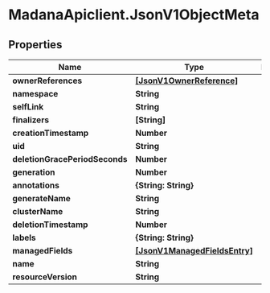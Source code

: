 # MadanaApiclient.JsonV1ObjectMeta

## Properties

Name | Type | Description | Notes
------------ | ------------- | ------------- | -------------
**ownerReferences** | [**[JsonV1OwnerReference]**](JsonV1OwnerReference.md) |  | [optional] 
**namespace** | **String** |  | [optional] 
**selfLink** | **String** |  | [optional] 
**finalizers** | **[String]** |  | [optional] 
**creationTimestamp** | **Number** |  | [optional] 
**uid** | **String** |  | [optional] 
**deletionGracePeriodSeconds** | **Number** |  | [optional] 
**generation** | **Number** |  | [optional] 
**annotations** | **{String: String}** |  | [optional] 
**generateName** | **String** |  | [optional] 
**clusterName** | **String** |  | [optional] 
**deletionTimestamp** | **Number** |  | [optional] 
**labels** | **{String: String}** |  | [optional] 
**managedFields** | [**[JsonV1ManagedFieldsEntry]**](JsonV1ManagedFieldsEntry.md) |  | [optional] 
**name** | **String** |  | [optional] 
**resourceVersion** | **String** |  | [optional] 


